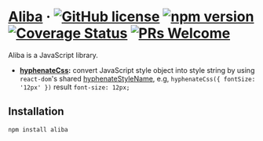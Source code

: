 # [Aliba](#) &middot; [![GitHub license](https://img.shields.io/badge/license-MIT-blue.svg)](https://github.com/chiaweilee/aliba/blob/master/LICENSE) [![npm version](https://img.shields.io/npm/v/aliba.svg?style=flat)](https://www.npmjs.com/package/aliba) [![Coverage Status](https://img.shields.io/coveralls/chiaweilee/aliba/master.svg?style=flat)](https://coveralls.io/github/chiaweilee/aliba?branch=master) [![PRs Welcome](https://img.shields.io/badge/PRs-welcome-brightgreen.svg)](#)

Aliba is a JavaScript library.

* **[hyphenateCss](https://github.com/chiaweilee/aliba/tree/master/packages/hyphenate-css):** convert JavaScript style object into style string by using `react-dom`'s shared [hyphenateStyleName](https://github.com/chiaweilee/aliba/blob/master/packages/shared/hyphenateStyleName.js), e.g, `hyphenateCss({ fontSize: '12px' })` result `font-size: 12px;`

## Installation

```
npm install aliba
```
